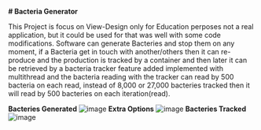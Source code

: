 <b># Bacteria Generator</b>

This Project is focus on View-Design only for Education perposes not a real application, 
but it could be used for that was well with some code modifications. Software can generate Bacteries
and stop them on any moment, if a Bacteria get in touch with another/others then it can re-produce and the 
production is tracked by a container and then later it can be retrieved by a bacteria tracker feature added 
implemented with multithread and the bacteria reading with the tracker can read by 500 bacteria on each read,
instead of 8,000 or 27,000 bacteries tracked then it will read by 500 bacteries on each iteration(read).

<b>Bacteries Generated</b>
![image](https://user-images.githubusercontent.com/93591202/177888461-c220873b-2526-44d8-a900-e60e3294ef3b.png)
<b>Extra Options</b>
![image](https://user-images.githubusercontent.com/93591202/177888520-5a76b76c-fe82-4e40-b311-44744bb74f57.png)
<b>Bacteries Tracked</b>
![image](https://user-images.githubusercontent.com/93591202/177888568-a17e3737-590c-49bf-85b3-28a62959022c.png)
